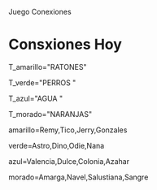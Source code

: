 Juego Conexiones
# Consxiones Hoy #

T_amarillo="RATONES"

T_verde="PERROS "

T_azul="AGUA "

T_morado="NARANJAS"

amarillo=Remy,Tico,Jerry,Gonzales

verde=Astro,Dino,Odie,Nana

azul=Valencia,Dulce,Colonia,Azahar

morado=Amarga,Navel,Salustiana,Sangre